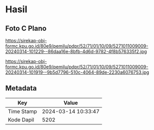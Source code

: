 # Hasil

## Foto C Plano

https://sirekap-obj-formc.kpu.go.id/80e9/pemilu/pdpr/52/71/01/10/09/5271011009009-20240314-101229--86daa16e-8bfb-4d6d-9782-4f8b576335f2.jpg

https://sirekap-obj-formc.kpu.go.id/80e9/pemilu/pdpr/52/71/01/10/09/5271011009009-20240314-101919--9b5d7796-510c-4064-89de-2230a6076753.jpg


## Metadata

| Key        | Value               |
| ---------- | ------------------- |
| Time Stamp | 2024-03-14 10:33:47 |
| Kode Dapil | 5202                |




